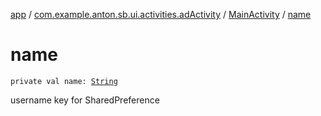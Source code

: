 [app](../../index.md) / [com.example.anton.sb.ui.activities.adActivity](../index.md) / [MainActivity](index.md) / [name](./name.md)

# name

`private val name: `[`String`](https://kotlinlang.org/api/latest/jvm/stdlib/kotlin/-string/index.html)

username key for SharedPreference

